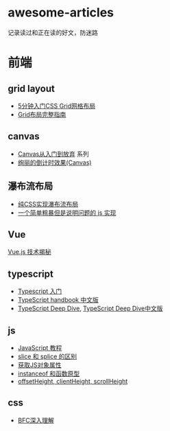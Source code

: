# awesome-articles
记录读过和正在读的好文，防迷路

# 前端

## grid layout
* [5分钟入门CSS Grid网格布局](https://juejin.im/post/5a1ef019f265da432b4a963c)
* [Grid布局完整指南](https://juejin.im/post/5a603aa8f265da3e243b90b5)

## canvas
* [Canvas从入门到放弃](https://www.jianshu.com/p/22aad1799524) 系列
* [绚丽的倒计时效果(Canvas)](https://www.jianshu.com/p/b15260fff6bd)

## 瀑布流布局
* [纯CSS实现瀑布流布局](https://www.w3cplus.com/css/pure-css-create-masonry-layout.html)
* [一个简单粗暴但是说明问题的 js 实现](https://github.com/AmberYLopez-demos/demos/tree/master/demo6)

## Vue
[Vue.js 技术揭秘](https://ustbhuangyi.github.io/vue-analysis/)

## typescript
* [Typescript 入门](https://ts.xcatliu.com/)
* [TypeScript handbook 中文版](https://zhongsp.gitbooks.io/typescript-handbook)
* [TypeScript Deep Dive](https://basarat.gitbooks.io/typescript/content/?q=), [TypeScript Deep Dive中文版](https://jkchao.github.io/typescript-book-chinese/)

## js
* [JavaScript 教程](https://wangdoc.com/javascript/index.html)
* [slice 和 splice 的区别](https://github.com/muwenzi/Program-Blog/issues/83)
* [获取JS对象属性](https://xiaogliu.github.io/2017/08/06/get-js-object-properties/)
* [instanceof 和函数原型](http://www.xieluping.cn/2017/08/18/instanceof/)
* [offsetHeight, clientHeight, scrollHeight](https://stackoverflow.com/questions/22675126/what-is-offsetheight-clientheight-scrollheight/22675563)

## css 
* [BFC深入理解](https://juejin.im/post/5909db2fda2f60005d2093db)
